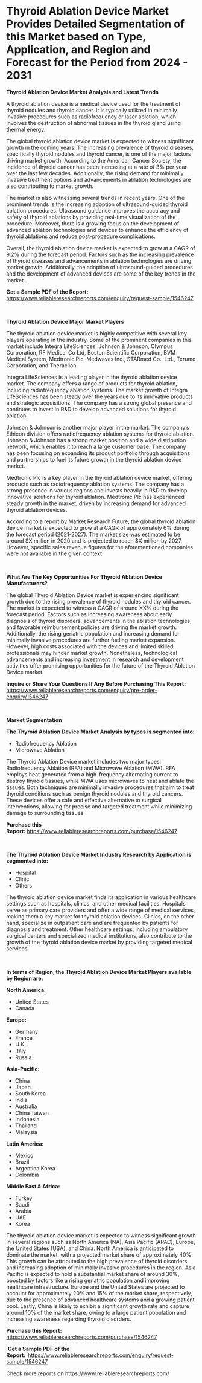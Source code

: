 <p><h1>Thyroid Ablation Device Market Provides Detailed Segmentation of this Market based on Type, Application, and Region and Forecast for the Period from 2024 - 2031</h1></p><p><strong>Thyroid Ablation Device Market Analysis and Latest Trends</strong></p>
<p><p>A thyroid ablation device is a medical device used for the treatment of thyroid nodules and thyroid cancer. It is typically utilized in minimally invasive procedures such as radiofrequency or laser ablation, which involves the destruction of abnormal tissues in the thyroid gland using thermal energy.</p><p>The global thyroid ablation device market is expected to witness significant growth in the coming years. The increasing prevalence of thyroid diseases, specifically thyroid nodules and thyroid cancer, is one of the major factors driving market growth. According to the American Cancer Society, the incidence of thyroid cancer has been increasing at a rate of 3% per year over the last few decades. Additionally, the rising demand for minimally invasive treatment options and advancements in ablation technologies are also contributing to market growth.</p><p>The market is also witnessing several trends in recent years. One of the prominent trends is the increasing adoption of ultrasound-guided thyroid ablation procedures. Ultrasound guidance improves the accuracy and safety of thyroid ablations by providing real-time visualization of the procedure. Moreover, there is a growing focus on the development of advanced ablation technologies and devices to enhance the efficiency of thyroid ablations and reduce post-procedure complications.</p><p>Overall, the thyroid ablation device market is expected to grow at a CAGR of 9.2% during the forecast period. Factors such as the increasing prevalence of thyroid diseases and advancements in ablation technologies are driving market growth. Additionally, the adoption of ultrasound-guided procedures and the development of advanced devices are some of the key trends in the market.</p></p>
<p><strong>Get a Sample PDF of the Report:&nbsp;</strong> <a href="https://www.reliableresearchreports.com/enquiry/request-sample/1546247">https://www.reliableresearchreports.com/enquiry/request-sample/1546247</a></p>
<p>&nbsp;</p>
<p><strong>Thyroid Ablation Device Major Market Players</strong></p>
<p><p>The thyroid ablation device market is highly competitive with several key players operating in the industry. Some of the prominent companies in this market include Integra LifeSciences, Johnson & Johnson, Olympus Corporation, RF Medical Co Ltd, Boston Scientific Corporation, BVM Medical System, Medtronic Plc, Medwaves Inc., STARmed Co., Ltd., Terumo Corporation, and Theraclion.</p><p>Integra LifeSciences is a leading player in the thyroid ablation device market. The company offers a range of products for thyroid ablation, including radiofrequency ablation systems. The market growth of Integra LifeSciences has been steady over the years due to its innovative products and strategic acquisitions. The company has a strong global presence and continues to invest in R&D to develop advanced solutions for thyroid ablation.</p><p>Johnson & Johnson is another major player in the market. The company’s Ethicon division offers radiofrequency ablation systems for thyroid ablation. Johnson & Johnson has a strong market position and a wide distribution network, which enables it to reach a large customer base. The company has been focusing on expanding its product portfolio through acquisitions and partnerships to fuel its future growth in the thyroid ablation device market.</p><p>Medtronic Plc is a key player in the thyroid ablation device market, offering products such as radiofrequency ablation systems. The company has a strong presence in various regions and invests heavily in R&D to develop innovative solutions for thyroid ablation. Medtronic Plc has experienced steady growth in the market, driven by increasing demand for advanced thyroid ablation devices.</p><p>According to a report by Market Research Future, the global thyroid ablation device market is expected to grow at a CAGR of approximately 6% during the forecast period (2021-2027). The market size was estimated to be around $X million in 2020 and is projected to reach $X million by 2027. However, specific sales revenue figures for the aforementioned companies were not available in the given context.</p></p>
<p>&nbsp;</p>
<p><strong>What Are The Key Opportunities For Thyroid Ablation Device Manufacturers?</strong></p>
<p><p>The global Thyroid Ablation Device market is experiencing significant growth due to the rising prevalence of thyroid nodules and thyroid cancer. The market is expected to witness a CAGR of around XX% during the forecast period. Factors such as increasing awareness about early diagnosis of thyroid disorders, advancements in the ablation technologies, and favorable reimbursement policies are driving the market growth. Additionally, the rising geriatric population and increasing demand for minimally invasive procedures are further fueling market expansion. However, high costs associated with the devices and limited skilled professionals may hinder market growth. Nonetheless, technological advancements and increasing investment in research and development activities offer promising opportunities for the future of the Thyroid Ablation Device market.</p></p>
<p><strong>Inquire or Share Your Questions If Any Before Purchasing This Report:</strong> <a href="https://www.reliableresearchreports.com/enquiry/pre-order-enquiry/1546247">https://www.reliableresearchreports.com/enquiry/pre-order-enquiry/1546247</a></p>
<p>&nbsp;</p>
<p><strong>Market Segmentation</strong></p>
<p><strong>The Thyroid Ablation Device Market Analysis by types is segmented into:</strong></p>
<p><ul><li>Radiofrequency Ablation</li><li>Microwave Ablation</li></ul></p>
<p><p>The Thyroid Ablation Device market includes two major types: Radiofrequency Ablation (RFA) and Microwave Ablation (MWA). RFA employs heat generated from a high-frequency alternating current to destroy thyroid tissues, while MWA uses microwaves to heat and ablate the tissues. Both techniques are minimally invasive procedures that aim to treat thyroid conditions such as benign thyroid nodules and thyroid cancers. These devices offer a safe and effective alternative to surgical interventions, allowing for precise and targeted treatment while minimizing damage to surrounding tissues.</p></p>
<p><strong>Purchase this Report:&nbsp;</strong><a href="https://www.reliableresearchreports.com/purchase/1546247">https://www.reliableresearchreports.com/purchase/1546247</a></p>
<p>&nbsp;</p>
<p><strong>The Thyroid Ablation Device Market Industry Research by Application is segmented into:</strong></p>
<p><ul><li>Hospital</li><li>Clinic</li><li>Others</li></ul></p>
<p><p>The thyroid ablation device market finds its application in various healthcare settings such as hospitals, clinics, and other medical facilities. Hospitals serve as primary care providers and offer a wide range of medical services, making them a key market for thyroid ablation devices. Clinics, on the other hand, specialize in outpatient care and are frequented by patients for diagnosis and treatment. Other healthcare settings, including ambulatory surgical centers and specialized medical institutions, also contribute to the growth of the thyroid ablation device market by providing targeted medical services.</p></p>
<p>&nbsp;</p>
<p><strong>In terms of Region, the Thyroid Ablation Device Market Players available by Region are:</strong></p>
<p>
    <p> <strong> North America: </strong>
        <ul>
            <li>United States</li>
            <li>Canada</li>
        </ul>
        </p> 
    <p> <strong> Europe: </strong>
        <ul>
            <li>Germany</li>
            <li>France</li>
            <li>U.K.</li>
            <li>Italy</li>
            <li>Russia</li>
        </ul>
        </p> 
    <p> <strong> Asia-Pacific: </strong>
        <ul>
            <li>China</li>
            <li>Japan</li>
            <li>South Korea</li>
            <li>India</li>
            <li>Australia</li>
            <li>China Taiwan</li>
            <li>Indonesia</li>
            <li>Thailand</li>
            <li>Malaysia</li>
        </ul>
        </p> 
    <p> <strong> Latin America: </strong>
        <ul>
            <li>Mexico</li>
            <li>Brazil</li>
            <li>Argentina Korea</li>
            <li>Colombia</li>
        </ul>
        </p> 
    <p> <strong> Middle East & Africa: </strong>
        <ul>
            <li>Turkey</li>
            <li>Saudi</li>
            <li>Arabia</li>
            <li>UAE</li>
            <li>Korea</li>
        </ul>
    </p>
    </p>
<p><p>The thyroid ablation device market is expected to witness significant growth in several regions such as North America (NA), Asia Pacific (APAC), Europe, the United States (USA), and China. North America is anticipated to dominate the market, with a projected market share of approximately 40%. This growth can be attributed to the high prevalence of thyroid disorders and increasing adoption of minimally invasive procedures in the region. Asia Pacific is expected to hold a substantial market share of around 30%, boosted by factors like a rising geriatric population and improving healthcare infrastructure. Europe and the United States are projected to account for approximately 20% and 15% of the market share, respectively, due to the presence of advanced healthcare systems and a growing patient pool. Lastly, China is likely to exhibit a significant growth rate and capture around 10% of the market share, owing to a large patient population and increasing awareness regarding thyroid disorders.</p></p>
<p><strong>Purchase this Report: </strong><a href="https://www.reliableresearchreports.com/purchase/1546247">https://www.reliableresearchreports.com/purchase/1546247</a></p>
<p>&nbsp;<strong>Get a Sample PDF of the Report:&nbsp;&nbsp;</strong><a href="https://www.reliableresearchreports.com/enquiry/request-sample/1546247">https://www.reliableresearchreports.com/enquiry/request-sample/1546247</a></p>
<p><strong></strong></p>
<p>Check more reports on https://www.reliableresearchreports.com/</p>
